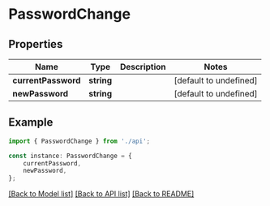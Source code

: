 # PasswordChange


## Properties

Name | Type | Description | Notes
------------ | ------------- | ------------- | -------------
**currentPassword** | **string** |  | [default to undefined]
**newPassword** | **string** |  | [default to undefined]

## Example

```typescript
import { PasswordChange } from './api';

const instance: PasswordChange = {
    currentPassword,
    newPassword,
};
```

[[Back to Model list]](../README.md#documentation-for-models) [[Back to API list]](../README.md#documentation-for-api-endpoints) [[Back to README]](../README.md)
